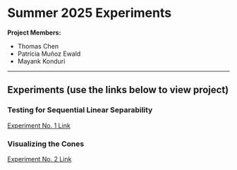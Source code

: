 # Summer 2025 Experiments

**Project Members:**  
- Thomas Chen  
- Patrícia Muñoz Ewald  
- Mayank Konduri

---

## Experiments (use the links below to view project)

### Testing for Sequential Linear Separability  
[ Experiment No. 1 Link](https://colab.research.google.com/drive/1glI17EJJEdi8scGCjhpa42ZmpCsZ4CVU?usp=sharing)

### Visualizing the Cones  
[ Experiment No. 2 Link](https://colab.research.google.com/drive/1owO-VAnCmoNxCXqZ91DN30ZMfRnAbYNi?usp=sharing)
